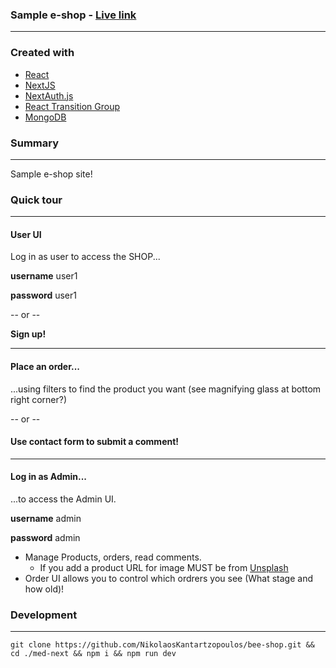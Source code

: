 ### Sample e-shop - [Live link](https://bee-shop-nk.vercel.app/shop)

---

### Created with

- [React](https://reactjs.org/)
- [NextJS](https://nextjs.org/)
- [NextAuth.js](https://next-auth.js.org/)
- [React Transition Group](http://reactcommunity.org/react-transition-group/)
- [MongoDB](https://www.mongodb.com/)

### Summary

---

Sample e-shop site!

### Quick tour

---
 #### User UI
 
 Log in as user to access the SHOP...
  
  **username**   user1
  
  **password**  user1
 
  -- or --  
  
  **Sign up!**

---

####  Place an order...

 ...using filters to find the product you want (see magnifying glass at bottom right corner?)

-- or --

#### Use contact form to submit a comment!

---

#### Log in as Admin... 

...to access the Admin UI.

 **username** admin
 
 **password** admin



  -  Manage Products, orders, read comments.
     - If you add a product URL for image MUST be from [Unsplash](https://unsplash.com/)
  -  Order UI allows you to control which ordrers you see (What stage and how old)!


### Development

---

```
git clone https://github.com/NikolaosKantartzopoulos/bee-shop.git && cd ./med-next && npm i && npm run dev
```


